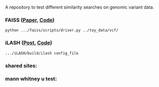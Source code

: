 A repository to test different similarity searches on genomic variant data.


### FAISS ([Paper](https://pubmed.ncbi.nlm.nih.gov/34112768/), [Code](https://github.com/roohy/iLASH))<br>
`python .../faiss/scripts/driver.py ../toy_data/vcf/`<br>

### iLASH ([Post](https://engineering.fb.com/2017/03/29/data-infrastructure/faiss-a-library-for-efficient-similarity-search/), [Code](https://github.com/facebookresearch/faiss))<br>
`.../iLASH/build/ilash config_file`<br>

### shared sites:

### mann whitney u test:
